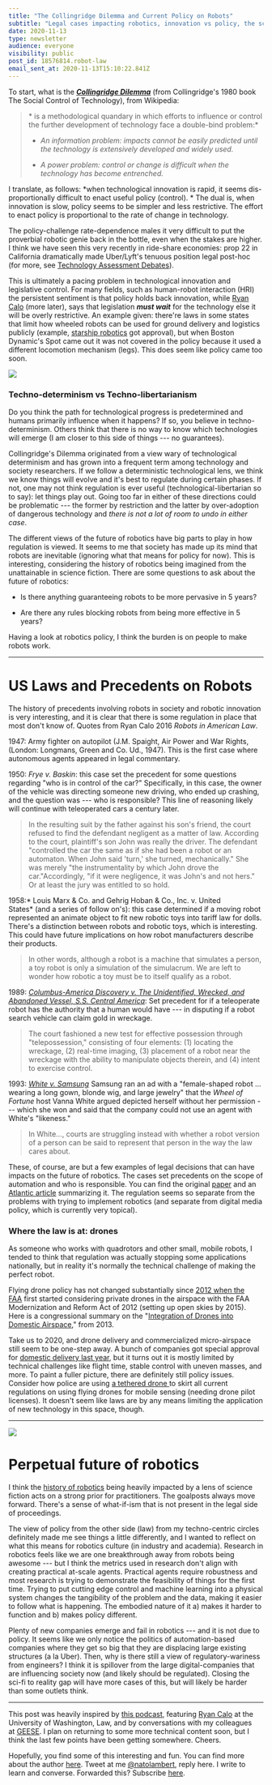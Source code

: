 ```yaml
---
title: "The Collingridge Dilemma and Current Policy on Robots"
subtitle: "Legal cases impacting robotics, innovation vs policy, the sci-fi future of robotics."
date: 2020-11-13
type: newsletter
audience: everyone
visibility: public
post_id: 18576814.robot-law
email_sent_at: 2020-11-13T15:10:22.841Z
---
```

To start, what is the ***[Collingridge Dilemma](https://en.wikipedia.org/wiki/Collingridge_dilemma)*** (from Collingridge's 1980 book The Social Control of Technology), from Wikipedia: 

> * is a methodological quandary in which efforts to influence or control the further development of technology face a double-bind problem:*
>
> -   *An information problem: impacts cannot be easily predicted until the technology is extensively developed and widely used.*
>
> -   *A power problem: control or change is difficult when the technology has become entrenched.*

I translate, as follows: *when technological innovation is rapid, it seems dis-proportionally difficult to enact useful policy (control). * The dual is, when innovation is slow, policy seems to be simpler and less restrictive. The effort to enact policy is proportional to the rate of change in technology. 

The policy-challenge rate-dependence males it very difficult to put the proverbial robotic genie back in the bottle, even when the stakes are higher. I think we have seen this very recently in ride-share economies: prop 22 in California dramatically made Uber/Lyft's tenuous position legal post-hoc (for more, see [Technology Assessment Debates](https://en.wikipedia.org/wiki/Technology_assessment)). 

This is ultimately a pacing problem in technological innovation and legislative control. For many fields, such as human-robot interaction (HRI) the persistent sentiment is that policy holds back innovation, while [Ryan Calo](https://www.law.uw.edu/directory/faculty/calo-ryan) (more later), says that legislation ***must wait*** for the technology else it will be overly restrictive. An example given: there\'re laws in some states that limit how wheeled robots can be used for ground delivery and logistics publicly (example, [starship robotics](https://www.starship.xyz/) got approval), but when Boston Dynamic's Spot came out it was not covered in the policy because it used a different locomotion mechanism (legs). This does seem like policy came too soon. 

![](https://bucketeer-e05bbc84-baa3-437e-9518-adb32be77984.s3.amazonaws.com/public/images/73055259-6043-41b3-a51d-f2e91c680d47_3456x2219.jpeg)

### Techno-determinism vs Techno-libertarianism 

Do you think the path for technological progress is predetermined and humans primarily influence when it happens? If so, you believe in techno-determinism. Others think that there is no way to know which technologies will emerge (I am closer to this side of things --- no guarantees).

Collingridge's Dilemma originated from a view wary of technological determinism and has grown into a frequent term among technology and society researchers. If we follow a deterministic technological lens, we think we know things will evolve and it's best to regulate during certain phases. If not, one may not think regulation is ever useful (technological-libertarian so to say): let things play out. Going too far in either of these directions could be problematic --- the former by restriction and the latter by over-adoption of dangerous technology and *there is not a lot of room to undo in either case*.

The different views of the future of robotics have big parts to play in how regulation is viewed. It seems to me that society has made up its mind that robots are inevitable (ignoring what that means for policy for now). This is interesting, considering the history of robotics being imagined from the unattainable in science fiction. There are some questions to ask about the future of robotics:

-   Is there anything guaranteeing robots to be more pervasive in 5 years?

-   Are there any rules blocking robots from being more effective in 5 years?

Having a look at robotics policy, I think the burden is on people to make robots work.

<div>

------------------------------------------------------------------------

</div>

# US Laws and Precedents on Robots

The history of precedents involving robots in society and robotic innovation is very interesting, and it is clear that there is some regulation in place that most don't know of. Quotes from Ryan Calo 2016 *Robots in American Law*.

1947: Army fighter on autopilot (J.M. Spaight, Air Power and War Rights, (London: Longmans, Green and Co. Ud., 1947). This is the first case where autonomous agents appeared in legal commentary.

1950: *Frye v. Baskin*: this case set the precedent for some questions regarding "who is in control of the car?" Specifically, in this case, the owner of the vehicle was directing someone new driving, who ended up crashing, and the question was --- who is responsible? This line of reasoning likely will continue with teleoperated cars a century later.

> In the resulting suit by the father against his son's friend, the court refused to find the defendant negligent as a matter of law. According to the court, plaintiff's son John was really the driver. The defendant "controlled the car the same as if she had been a robot or an automaton. When John said 'turn,' she turned, mechanically." She was merely "the instrumentality by which John drove the car."Accordingly, "if it were negligence, it was John's and not hers." Or at least the jury was entitled to so hold.

1958:* Louis Marx & Co. and Gehrig Hoban & Co., Inc. v. United States* (and a series of follow on's): this case determined if a moving robot represented an animate object to fit new robotic toys into tariff law for dolls. There's a distinction between robots and robotic toys, which is interesting. This could have future implications on how robot manufacturers describe their products.

> In other words, although a robot is a machine that simulates a person, a toy robot is only a simulation of the simulacrum. We are left to wonder how robotic a toy must be to itself qualify as a robot.

1989: *[Columbus-America Discovery v. The Unidentified, Wrecked, and Abandoned Vessel, S.S. Central America](https://www.casemine.com/judgement/us/5914bd63add7b049347a2218)*: Set precedent for if a teleoperate robot has the authority that a human would have --- in disputing if a robot search vehicle can claim gold in wreckage. 

> The court fashioned a new test for effective possession through "telepossession," consisting of four elements: (1) locating the wreckage, (2) real-time imaging, (3) placement of a robot near the wreckage with the ability to manipulate objects therein, and (4) intent to exercise control.

1993: *[White v. Samsung](https://www.casebriefs.com/blog/law/torts/torts-keyed-to-epstein/privacy/white-v-samsung-electronics-america-inc/)* Samsung ran an ad with a "female-shaped robot ... wearing a long gown, blonde wig, and large jewelry" that the *Wheel of Fortune* host Vanna White argued depicted herself without her permission --- which she won and said that the company could not use an agent with White's "likeness."

> In White..., courts are struggling instead with whether a robot version of a person can be said to represent that person in the way the law cares about. 

These, of course, are but a few examples of legal decisions that can have impacts on the future of robotics. The cases set precedents on the scope of automation and who is responsible. You can find the original [paper](https://papers.ssrn.com/sol3/papers.cfm?abstract_id=2737598) and an [Atlantic article](https://www.theatlantic.com/technology/archive/2016/03/a-brief-history-of-robot-law/474156/) summarizing it. The regulation seems so separate from the problems with trying to implement robotics (and separate from digital media policy, which is currently very topical).

### Where the law is at: drones

As someone who works with quadrotors and other small, mobile robots, I tended to think that regulation was actually stopping some applications nationally, but in reality it's normally the technical challenge of making the perfect robot. 

Flying drone policy has not changed substantially since [2012 when the FAA](https://www.faa.gov/uas/advanced%5C_operations/package%5C_delivery%5C_drone) first started considering private drones in the airspace with the FAA Modernization and Reform Act of 2012 (setting up open skies by 2015). Here is a congressional summary on the "[Integration of Drones into Domestic Airspace](https://fas.org/sgp/crs/natsec/R42940.pdf)," from 2013. 

Take us to 2020, and drone delivery and commercialized micro-airspace still seem to be one-step away. A bunch of companies got special approval for [domestic delivery last year](https://www.theverge.com/2019/10/1/20893655/ups-faa-approval-delivery-drones-airline-amazon-air-uber-eats-alphabet-wing), but it turns out it is mostly limited by technical challenges like flight time, stable control with uneven masses, and more. To paint a fuller picture, there are definitely still policy issues. Consider how police are using [a tethered drone ](https://blog.lidarnews.com/tethered-drone-not-subject-faa-part-107/)to skirt all current regulations on using flying drones for mobile sensing (needing drone pilot licenses). It doesn't seem like laws are by any means limiting the application of new technology in this space, though.

<div>

------------------------------------------------------------------------

</div>

![](https://bucketeer-e05bbc84-baa3-437e-9518-adb32be77984.s3.amazonaws.com/public/images/88c1ca82-9aa4-4dce-b3bf-b4f6b3a6d545_3456x2805.jpeg)

# Perpetual future of robotics

I think the [history of robotics](https://en.wikipedia.org/wiki/History_of_robots) being heavily impacted by a lens of science fiction acts on a strong prior for practitioners. The goalposts always move forward. There's a sense of what-if-ism that is not present in the legal side of proceedings. 

The view of policy from the other side (law) from my techno-centric circles definitely made me see things a little differently, and I wanted to reflect on what this means for robotics culture (in industry and academia). Research in robotics feels like we are one breakthrough away from robots being awesome --- but I think the metrics used in research don't align with creating practical at-scale agents. Practical agents require robustness and most research is trying to demonstrate the feasibility of things for the first time. Trying to put cutting edge control and machine learning into a physical system changes the tangibility of the problem and the data, making it easier to follow what is happening. The embodied nature of it a) makes it harder to function and b) makes policy different. 

Plenty of new companies emerge and fail in robotics --- and it is not due to policy. It seems like we only notice the politics of automation-based companies where they get so big that they are displacing large existing structures (a la Uber). Then, why is there still a view of regulatory-wariness from engineers? I think it is spillover from the large digital-companies that are influencing society now (and likely should be regulated). Closing the sci-fi to reality gap will have more cases of this, but will likely be harder than some outlets think.

<div>

------------------------------------------------------------------------

</div>

This post was heavily inspired by [this podcast](https://www.radicalai.org/robot-regulation), featuring [Ryan Calo](https://www.law.uw.edu/directory/faculty/calo-ryan) at the University of Washington, Law, and by conversations with my colleagues at [GEESE](https://geesegraduates.org/blog/). I plan on returning to some more technical content soon, but I think the last few points have been getting somewhere. Cheers.

Hopefully, you find some of this interesting and fun. You can find more about the author [here](https://people.eecs.berkeley.edu/~nol/). Tweet at me [\@natolambert](https://twitter.com/natolambert), reply here. I write to learn and converse. Forwarded this? Subscribe [here](https://democraticrobots.substack.com/). 
